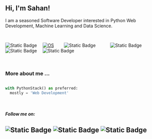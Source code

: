<h2> Hi, I'm Sahan!</h2>
<p>I am a seasoned Software Developer interested in Python Web Development, Machine Learning and Data Science.<a href="http://www.unb.br"></a></br></p></br>


![Static Badge](https://img.shields.io/badge/Python%20Web%20Framework-Django?logo=Django&label=Django)&emsp;
[![OS](https://img.shields.io/badge/OS-Linux-informational?style=flat-square&logo=linux&logoColor=white)](https://en.wikipedia.org/wiki/Linux)&emsp;&emsp;
![Static Badge](https://img.shields.io/badge/Data%20Science-Django?label=Python&color=00b359)&emsp;&emsp;&emsp;
![Static Badge](https://img.shields.io/badge/Python%20Web%20Framework-Django?logo=FastApi&label=FastAPI&color=blue)<br />
![Static Badge](https://img.shields.io/badge/Machine%20Learning-Django?logo=Machine%20Learning&label=Python&color=red)&emsp;
![Static Badge](https://img.shields.io/badge/JavaScript-Django?style=flat-square&logo=react&logoColor=white&label=React&color=e600e6)&emsp;&emsp;&emsp;


<br />

### More about me ...  

```python

with PythonStack() as preferred:
  mostly = 'Web Development'

```
<br/>

#### <em>**Follow me on:**</em> 
![Static Badge](https://img.shields.io/badge/%20-Django?style=social&logo=Linkedin&logoColor=blue&label=Linkedin&color=00b359)
![Static Badge](https://img.shields.io/badge/%20-Django?style=social&logo=Medium&logoColor=black&label=Medium&color=00b359)
![Static Badge](https://img.shields.io/badge/%20-Django?style=social&logo=Stackoverflow&logoColor=ff6600&label=Stackoverflow&color=00b359)
---

